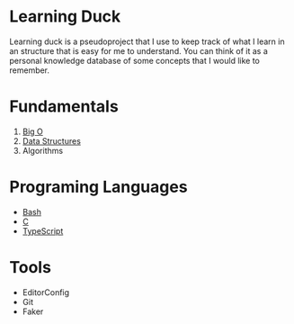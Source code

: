 # Learning Duck

Learning duck is a pseudoproject that I use to keep track of what I learn in an structure that is easy for me to understand. You can think of it as a personal knowledge database of some concepts that I would like to remember.

# Fundamentals

1. [Big O](./fundamentals/big-o/)
2. [Data Structures](./fundamentals/data-structures/)
3. Algorithms

# Programing Languages

- [Bash](./languages/bash/)
- [C](./languages/C/)
- [TypeScript](./languages/typescript/)

# Tools

- EditorConfig
- Git
- Faker
